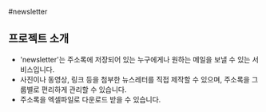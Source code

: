 #newsletter

## 프로젝트 소개
+ 'newsletter'는 주소록에 저장되어 있는 누구에게나 원하는 메일을 보낼 수 있는 서비스입니다.
+ 사진이나 동영상, 링크 등을 첨부한 뉴스레터를 직접 제작할 수 있으며, 주소록을 그룹별로 편리하게 관리할 수 있습니다.
+ 주소록을 엑셀파일로 다운로드 받을 수 있습니다.

